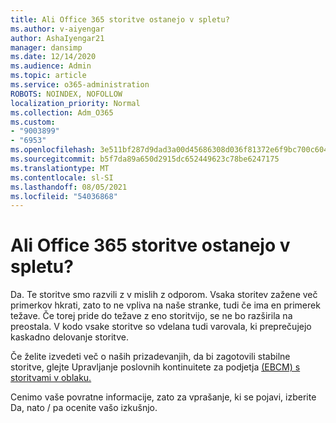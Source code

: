 ```yaml
---
title: Ali Office 365 storitve ostanejo v spletu?
ms.author: v-aiyengar
author: AshaIyengar21
manager: dansimp
ms.date: 12/14/2020
ms.audience: Admin
ms.topic: article
ms.service: o365-administration
ROBOTS: NOINDEX, NOFOLLOW
localization_priority: Normal
ms.collection: Adm_O365
ms.custom:
- "9003899"
- "6953"
ms.openlocfilehash: 3e511bf287d9dad3a00d45686308d036f81372e6f9bc700c6043ed76aa5b184e
ms.sourcegitcommit: b5f7da89a650d2915dc652449623c78be6247175
ms.translationtype: MT
ms.contentlocale: sl-SI
ms.lasthandoff: 08/05/2021
ms.locfileid: "54036868"
---
```

# <a name="will-office-365-services-stay-online"></a>Ali Office 365 storitve ostanejo v spletu?

Da. Te storitve smo razvili z v mislih z odporom. Vsaka storitev zažene več primerkov hkrati, zato to ne vpliva na naše stranke, tudi če ima en primerek težave. Če torej pride do težave z eno storitvijo, se ne bo razširila na preostala. V kodo vsake storitve so vdelana tudi varovala, ki preprečujejo kaskadno delovanje storitve.

Če želite izvedeti več o naših prizadevanjih, da bi zagotovili stabilne storitve, glejte Upravljanje poslovnih kontinuitete za podjetja [(EBCM) s storitvami v oblaku.](https://go.microsoft.com/fwlink/?linkid=2124377)

Cenimo vaše povratne informacije, zato za vprašanje, ki se pojavi, izberite Da, nato /  pa ocenite vašo izkušnjo.